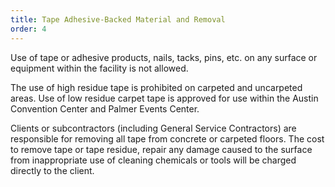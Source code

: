 ```yaml
---
title: Tape Adhesive-Backed Material and Removal
order: 4
---
```


Use of tape or adhesive products, nails, tacks, pins, etc. on any surface or equipment within the facility is not allowed.

The use of high residue tape is prohibited on carpeted and uncarpeted areas. Use of low residue carpet tape is approved for use within the Austin Convention Center and Palmer Events Center.

Clients or subcontractors (including General Service Contractors) are responsible for removing all tape from concrete or carpeted floors. The cost to remove tape or tape residue, repair any damage caused to the surface from inappropriate use of cleaning chemicals or tools will be charged directly to the client.
